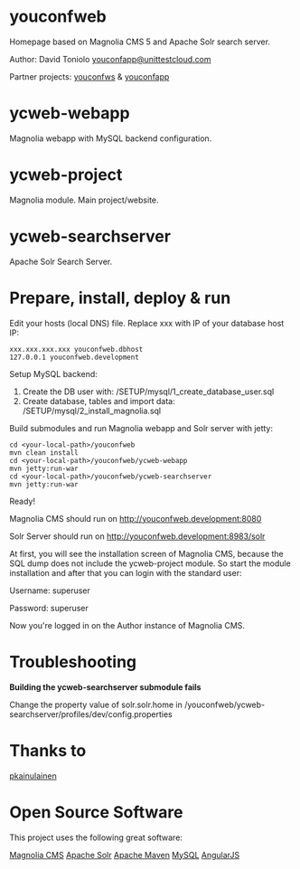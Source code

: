 youconfweb
==========

Homepage based on Magnolia CMS 5 and Apache Solr search server.

Author: David Toniolo <youconfapp@unittestcloud.com>

Partner projects: [youconfws](https://github.com/davidtoniolo/youconfws) & [youconfapp](https://github.com/davidtoniolo/youconfapp) 


ycweb-webapp
============

Magnolia webapp with MySQL backend configuration.


ycweb-project
=============

Magnolia module. Main project/website.


ycweb-searchserver
==================

Apache Solr Search Server.


Prepare, install, deploy & run
==============================

Edit your hosts (local DNS) file. Replace xxx with IP of your database host IP:

	xxx.xxx.xxx.xxx youconfweb.dbhost
	127.0.0.1 youconfweb.development


Setup MySQL backend:

1. Create the DB user with: /SETUP/mysql/1_create_database_user.sql
2. Create database, tables and import data: /SETUP/mysql/2_install_magnolia.sql


Build submodules and run Magnolia webapp and Solr server with jetty:

	cd <your-local-path>/youconfweb
	mvn clean install
	cd <your-local-path>/youconfweb/ycweb-webapp
	mvn jetty:run-war
	cd <your-local-path>/youconfweb/ycweb-searchserver
	mvn jetty:run-war

Ready!

Magnolia CMS should run on http://youconfweb.development:8080

Solr Server should run on http://youconfweb.development:8983/solr


At first, you will see the installation screen of Magnolia CMS, because the SQL dump does not include the ycweb-project module.
So start the module installation and after that you can login with the standard user:

Username: superuser

Password: superuser

Now you're logged in on the Author instance of Magnolia CMS.


Troubleshooting
===============

**Building the ycweb-searchserver submodule fails**

Change the property value of solr.solr.home in <your-local-path>/youconfweb/ycweb-searchserver/profiles/dev/config.properties


Thanks to
=========

[pkainulainen](https://github.com/pkainulainen/maven-examples/tree/master/running-solr-with-maven)


Open Source Software
====================

This project uses the following great software:

[Magnolia CMS](http://www.magnolia-cms.com)
[Apache Solr](http://lucene.apache.org/solr)
[Apache Maven](http://maven.apache.org)
[MySQL](http://www.mysql.de)
[AngularJS](http://angularjs.org)
